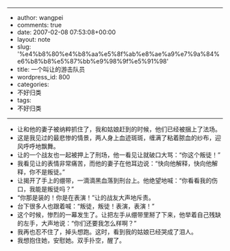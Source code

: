 - --
- author: wangpei
- comments: true
- date: 2007-02-08 07:53:08+00:00
- layout: note
- slug: '%e4%b8%80%e4%b8%aa%e5%8f%ab%e8%ae%a9%e7%9a%84%e6%b8%b8%e5%87%bb%e9%98%9f%e5%91%98'
- title: 一个叫让的游击队员
- wordpress_id: 800
- categories:
- 不好归类
- tags:
- 不好归类
- --
- 让和他的妻子被纳粹抓住了，我和姑娘赶到的时候，他们已经被捆上了法场。
- 这是我见过的最悲惨的情景，两人身上血迹斑斑，缠满了粘着脓血的纱布，迎风呼呼地飘舞。
- 让的一个战友也一起被押上了刑场，他一看见让就破口大骂：“你这个叛徒！”
- 我看见让的表情非常痛苦，而他的妻子在他耳边说：“快向他解释，快向他解释，你不是叛徒。”
- 让揭开了手上的绷带，一滴滴黑血落到刑台上。他绝望地喊：“你看看我的伤口，我能是叛徒吗？”
- “你那是装的！你是在表演！”让的战友大声地斥责。
- 台下很多人也跟着喊：“叛徒，叛徒！表演，表演！”
- 这个时候，惨烈的一幕发生了。让把左手从绷带里掰了下来，他举着自己残缺的左手，大声地说：“你们还要我怎么样啊？”
- 我再也忍不住了，掉头想跑。这时，看到我的姑娘已经哭成了泪人。
- 我想抱住她，安慰她。双手扑空，醒了。
